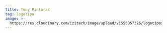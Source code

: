 ```yaml
---
title: Tony Pinturas
tag: logotipo
image: >-
  https://res.cloudinary.com/izitech/image/upload/v1555857326/logotipos/tonypinturas.png
---
```


